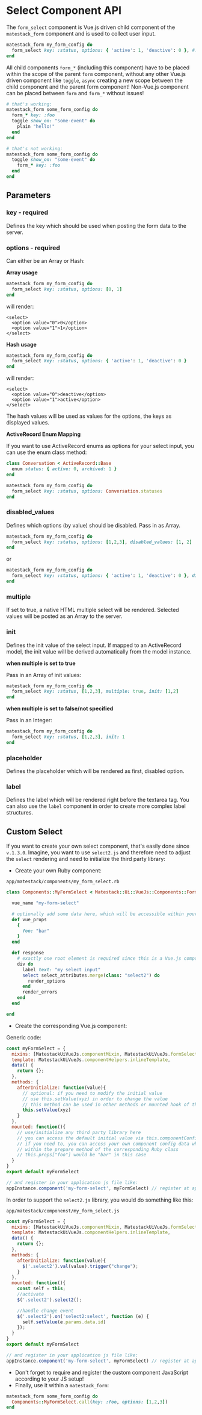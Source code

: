 # Select Component API

The `form_select` component is Vue.js driven child component of the `matestack_form` component and is used to collect user input.

```ruby
matestack_form my_form_config do
  form_select key: :status, options: { 'active': 1, 'deactive': 0 }, #...
end
```

All child components `form_*` \(including this component\) have to be placed within the scope of the parent `form` component, without any other Vue.js driven component like `toggle`, `async` creating a new scope between the child component and the parent form component! Non-Vue.js component can be placed between `form` and `form_*` without issues!

```ruby
# that's working:
matestack_form some_form_config do
  form_* key: :foo
  toggle show_on: "some-event" do
    plain "hello!"
  end
end

# that's not working:
matestack_form some_form_config do
  toggle show_on: "some-event" do
    form_* key: :foo
  end
end
```

## Parameters

### key - required

Defines the key which should be used when posting the form data to the server.

### options - required

Can either be an Array or Hash:

**Array usage**

```ruby
matestack_form my_form_config do
  form_select key: :status, options: [0, 1]
end
```

will render:

```markup
<select>
  <option value="0">0</option>
  <option value="1">1</option>
</select>
```

**Hash usage**

```ruby
matestack_form my_form_config do
  form_select key: :status, options: { 'active': 1, 'deactive': 0 }
end
```

will render:

```markup
<select>
  <option value="0">deactive</option>
  <option value="1">active</option>
</select>
```

The hash values will be used as values for the options, the keys as displayed values.

**ActiveRecord Enum Mapping**

If you want to use ActiveRecord enums as options for your select input, you can use the enum class method:

```ruby
class Conversation < ActiveRecord::Base
  enum status: { active: 0, archived: 1 }
end
```

```ruby
matestack_form my_form_config do
  form_select key: :status, options: Conversation.statuses
end
```

### disabled\_values

Defines which options \(by value\) should be disabled. Pass in as Array.

```ruby
matestack_form my_form_config do
  form_select key: :status, options: [1,2,3], disabled_values: [1, 2]
end
```

or

```ruby
matestack_form my_form_config do
  form_select key: :status, options: { 'active': 1, 'deactive': 0 }, disabled_values: [1]
end
```

### multiple

If set to true, a native HTML multiple select will be rendered. Selected values will be posted as an Array to the server.

### init

Defines the init value of the select input. If mapped to an ActiveRecord model, the init value will be derived automatically from the model instance.

**when multiple is set to true**

Pass in an Array of init values:

```ruby
matestack_form my_form_config do
  form_select key: :status, [1,2,3], multiple: true, init: [1,2]
end
```

**when multiple is set to false/not specified**

Pass in an Integer:

```ruby
matestack_form my_form_config do
  form_select key: :status, [1,2,3], init: 1
end
```

### placeholder

Defines the placeholder which will be rendered as first, disabled option.

### label

Defines the label which will be rendered right before the textarea tag. You can also use the `label` component in order to create more complex label structures.

## Custom Select

If you want to create your own select component, that's easily done since `v.1.3.0`. Imagine, you want to use `select2.js` and therefore need to adjust the `select` rendering and need to initialize the third party library:

* Create your own Ruby component:

`app/matestack/components/my_form_select.rb`

```ruby
class Components::MyFormSelect < Matestack::Ui::VueJs::Components::Form::Select

  vue_name "my-form-select"

  # optionally add some data here, which will be accessible within your Vue.js component
  def vue_props
    {
      foo: "bar"
    }
  end

  def response
    # exactly one root element is required since this is a Vue.js component template
    div do
      label text: "my select input"
      select select_attributes.merge(class: "select2") do
        render_options
      end
      render_errors
    end
  end

end
```

* Create the corresponding Vue.js component:

Generic code:

```javascript
const myFormSelect = {
  mixins: [MatestackUiVueJs.componentMixin, MatestackUiVueJs.formSelectMixin],
  template: MatestackUiVueJs.componentHelpers.inlineTemplate,
  data() {
    return {};
  },
  methods: {
    afterInitialize: function(value){
      // optional: if you need to modify the initial value
      // use this.setValue(xyz) in order to change the value
      // this method can be used in other methods or mounted hook of this component as well!
      this.setValue(xyz)
    }
  },
  mounted: function(){
    // use/initialize any third party library here
    // you can access the default initial value via this.componentConfig["init_value"]
    // if you need to, you can access your own component config data which added
    // within the prepare method of the corresponding Ruby class
    // this.props["foo"] would be "bar" in this case
  }
}
export default myFormSelect

// and register in your application js file like:
appInstance.component('my-form-select', myFormSelect) // register at appInstance
```

In order to support the `select2.js` library, you would do something like this:

`app/matestack/componenst/my_form_select.js`

```javascript
const myFormSelect = {
  mixins: [MatestackUiVueJs.componentMixin, MatestackUiVueJs.formSelectMixin],
  template: MatestackUiVueJs.componentHelpers.inlineTemplate,
  data() {
    return {};
  },
  methods: {
    afterInitialize: function(value){
      $('.select2').val(value).trigger("change");
    }
  },
  mounted: function(){
    const self = this;
    //activate
    $('.select2').select2();

    //handle change event
    $('.select2').on('select2:select', function (e) {
      self.setValue(e.params.data.id)
    });
  }
}
export default myFormSelect

// and register in your application js file like:
appInstance.component('my-form-select', myFormSelect) // register at appInstance
```

* Don't forget to require and register the custom component JavaScript according to your JS setup!
* Finally, use it within a `matestack_form`:

```ruby
matestack_form some_form_config do
  Components::MyFormSelect.call(key: :foo, options: [1,2,3])
end
```
